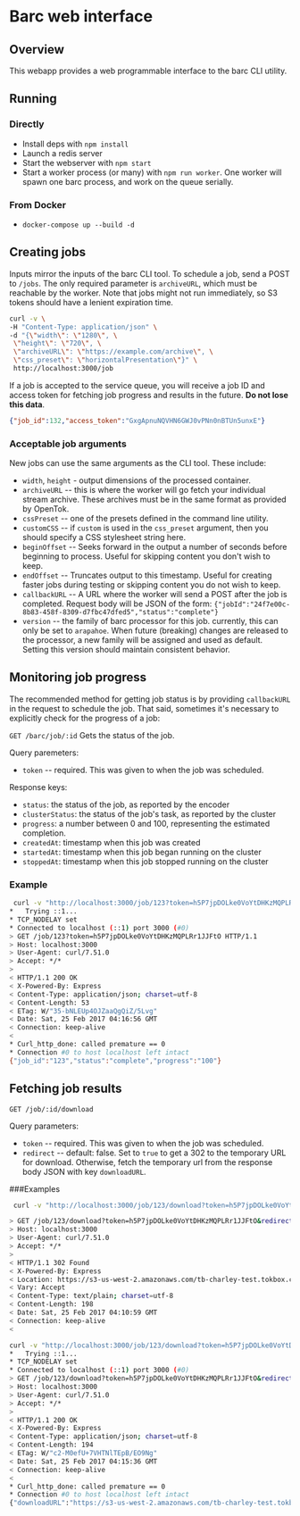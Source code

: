 # Barc web interface

## Overview

This webapp provides a web programmable interface to the barc CLI utility.

## Running

### Directly

* Install deps with `npm install`
* Launch a redis server
* Start the webserver with `npm start`
* Start a worker process (or many) with `npm run worker`. One worker will spawn
  one barc process, and work on the queue serially.

### From Docker

* `docker-compose up --build -d`

## Creating jobs

Inputs mirror the inputs of the barc CLI tool. To schedule a job, send a POST
to `/jobs`. The only required parameter is `archiveURL`, which must be reachable
by the worker. Note that jobs might not run immediately, so S3 tokens should
have a lenient expiration time.

```sh
curl -v \
-H "Content-Type: application/json" \
-d "{\"width\": \"1280\", \
 \"height\": \"720\", \
 \"archiveURL\": \"https://example.com/archive\", \
 \"css_preset\": \"horizontalPresentation\"}" \
 http://localhost:3000/job
```

If a job is accepted to the service queue, you will receive a job ID and access
token for fetching job progress and results in the future.
**Do not lose this data**.

```json
{"job_id":132,"access_token":"GxgApnuNQVHN6GWJ0vPNn0nBTUn5unxE"}
```

### Acceptable job arguments

New jobs can use the same arguments as the CLI tool. These include:

* `width`, `height` - output dimensions of the processed container.
* `archiveURL` -- this is where the worker will go fetch your individual stream
  archive. These archives must be in the same format as provided by OpenTok.
* `cssPreset` -- one of the presets defined in the command line utility.
* `customCSS` -- if `custom` is used in the `css_preset` argument, then you
  should specify a CSS stylesheet string here.
* `beginOffset` -- Seeks forward in the output a number of seconds before
  beginning to process. Useful for skipping content you don't wish to keep.
* `endOffset` -- Truncates output to this timestamp. Useful for creating faster
  jobs during testing or skipping content you do not wish to keep.
* `callbackURL` -- A URL where the worker will send a POST after the job is
  completed. Request body will be JSON of the form:
  `{"jobId":"24f7e00c-8b83-458f-8309-d7fbc47dfed5","status":"complete"}`
* `version` -- the family of barc processor for this job. currently, this can
  only be set to `arapahoe`. When future (breaking) changes are released to the
  processor, a new family will be assigned and used as default. Setting this
  version should maintain consistent behavior.

## Monitoring job progress

The recommended method for getting job status is by providing `callbackURL` in
the request to schedule the job. That said, sometimes it's necessary to
explicitly check for the progress of a job:

`GET /barc/job/:id`
Gets the status of the job.

Query paremeters:
* `token` -- required. This was given to when the job was scheduled.

Response keys:
* `status`: the status of the job, as reported by the encoder
* `clusterStatus`: the status of the job's task, as reported by the cluster
* `progress`: a number between 0 and 100, representing the estimated completion.
* `createdAt`: timestamp when this job was created
* `startedAt`: timestamp when this job began running on the cluster
* `stoppedAt`: timestamp when this job stopped running on the cluster


### Example

```sh
 curl -v "http://localhost:3000/job/123?token=h5P7jpDOLke0VoYtDHKzMQPLRr1JJFtO"
*   Trying ::1...
* TCP_NODELAY set
* Connected to localhost (::1) port 3000 (#0)
> GET /job/123?token=h5P7jpDOLke0VoYtDHKzMQPLRr1JJFtO HTTP/1.1
> Host: localhost:3000
> User-Agent: curl/7.51.0
> Accept: */*
>
< HTTP/1.1 200 OK
< X-Powered-By: Express
< Content-Type: application/json; charset=utf-8
< Content-Length: 53
< ETag: W/"35-bNLEUp4OJZaaQgQiZ/5Lvg"
< Date: Sat, 25 Feb 2017 04:16:56 GMT
< Connection: keep-alive
<
* Curl_http_done: called premature == 0
* Connection #0 to host localhost left intact
{"job_id":"123","status":"complete","progress":"100"}

```

## Fetching job results

`GET /job/:id/download`

Query parameters:

* `token` -- required. This was given to when the job was scheduled.
* `redirect` -- default: false. Set to `true` to get a 302 to the temporary
  URL for download. Otherwise, fetch the temporary url from the response body
  JSON with key `downloadURL`.

###Examples

```sh
 curl -v "http://localhost:3000/job/123/download?token=h5P7jpDOLke0VoYtDHKzMQPLRr1JJFtO&redirect=true"

> GET /job/123/download?token=h5P7jpDOLke0VoYtDHKzMQPLRr1JJFtO&redirect=true HTTP/1.1
> Host: localhost:3000
> User-Agent: curl/7.51.0
> Accept: */*
>
< HTTP/1.1 302 Found
< X-Powered-By: Express
< Location: https://s3-us-west-2.amazonaws.com/tb-charley-test.tokbox.com/barc/123/123.mp4?AWSAccessKeyId=AKIAIU6WAU4PRYRHZXFQ&Expires=1487996759&Signature=FBjdnLEiVFPqDFtTbN4gpJrA9hk%3D
< Vary: Accept
< Content-Type: text/plain; charset=utf-8
< Content-Length: 198
< Date: Sat, 25 Feb 2017 04:10:59 GMT
< Connection: keep-alive
<

curl -v "http://localhost:3000/job/123/download?token=h5P7jpDOLke0VoYtDHKzMQPLRr1JJFtO&redirect=false"
*   Trying ::1...
* TCP_NODELAY set
* Connected to localhost (::1) port 3000 (#0)
> GET /job/123/download?token=h5P7jpDOLke0VoYtDHKzMQPLRr1JJFtO&redirect=false HTTP/1.1
> Host: localhost:3000
> User-Agent: curl/7.51.0
> Accept: */*
>
< HTTP/1.1 200 OK
< X-Powered-By: Express
< Content-Type: application/json; charset=utf-8
< Content-Length: 194
< ETag: W/"c2-M0efU+7VHTNlTEpB/EO9Ng"
< Date: Sat, 25 Feb 2017 04:15:36 GMT
< Connection: keep-alive
<
* Curl_http_done: called premature == 0
* Connection #0 to host localhost left intact
{"downloadURL":"https://s3-us-west-2.amazonaws.com/tb-charley-test.tokbox.com/barc/123/123.mp4?AWSAccessKeyId=AKIAIU6WAU4PRYRHZXFQ&Expires=1487996736&Signature=Pv%2Br6yXzO4QmUIHjXuaH1mepElY%3D"}
```
